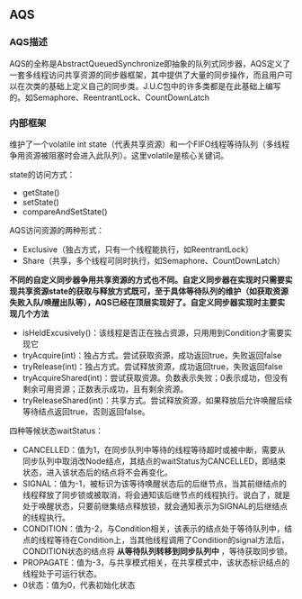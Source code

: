 ## AQS
### AQS描述
AQS的全称是AbstractQueuedSynchronize即抽象的队列式同步器，AQS定义了一套多线程访问共享资源的同步器框架，其中提供了大量的同步操作，而且用户可以在次类的基础上定义自己的同步类。J.U.C包中的许多类都是在此基础上编写的。如Semaphore、ReentrantLock、CountDownLatch

### 内部框架
维护了一个volatile int state（代表共享资源）和一个FIFO线程等待队列（多线程争用资源被阻塞时会进入此队列）。这里volatile是核心关键词。

state的访问方式：

* getState()
* setState()
* compareAndSetState()

AQS访问资源的两种形式：

* Exclusive（独占方式，只有一个线程能执行，如ReentrantLock）
* Share（共享，多个线程可同时执行，如Semaphore、CountDownLatch）

**不同的自定义同步器争用共享资源的方式也不同。自定义同步器在实现时只需要实现共享资源state的获取与释放方式既可，至于具体等待队列的维护（如获取资源失败入队/唤醒出队等），AQS已经在顶层实现好了。自定义同步器实现时主要实现几个方法**

* isHeldExcusively()：该线程是否正在独占资源，只用用到Condition才需要实现它
* tryAcquire(int)：独占方式。尝试获取资源，成功返回true，失败返回false
* tryRelease(int)：独占方式。尝试释放资源，成功返回true，失败返回false
* tryAcquireShared(int)：尝试获取资源。负数表示失败；0表示成功，但没有剩余可用资源；正数表示成功，且有剩余资源。
* tryReleaseShared(int)：共享方式。尝试释放资源，如果释放后允许唤醒后续等待结点返回true，否则返回false。

四种等候状态waitStatus：

* CANCELLED：值为1，在同步队列中等待的线程等待超时或被中断，需要从同步队列中取消改Node结点，其结点的waitStatus为CANCELLED，即结束状态，进入该状态后的结点将不会再变化。
* SIGNAL：值为-1，被标识为该等待唤醒状态后的后继节点，当其前继结点的线程释放了同步锁或被取消，将会通知该后继节点的线程执行。说白了，就是处于唤醒状态，只要前继集结点释放锁，就会通知表示为SIGNAL的后继结点的线程执行。
* CONDITION：值为-2，与Condition相关，该表示的结点处于等待队列中，结点的线程等待在Condition上，当其他线程调用了Condition的signal方法后，CONDITION状态的结点将 **从等待队列转移到同步队列中** ，等待获取同步锁。
* PROPAGATE：值为-3，与共享模式相关，在共享模式中，该状态标识结点的线程处于可运行状态。
* 0状态：值为0，代表初始化状态

